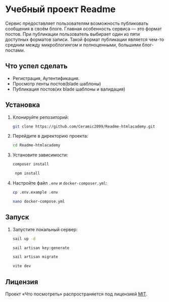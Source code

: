 # Учебный проект Readme

Сервис предоставляет пользователям возможность публиковать сообщения в своём блоге. Главная особенность сервиса — это формат постов. При публикации пользователь выбирает один из пяти доступных форматов записи. Такой формат публикации является чем-то средним между микроблогингом и полноценными, большими блог-постами.

## Что успел сделать

- Регистрация, Аутентификация.
- Просмотр ленты постов(blade шаблоны)
- Публикация постов(их blade шаблоны и валидация)

## Установка

1. Клонируйте репозиторий:
    ```sh
    git clone https://github.com/Ceramic2099/Readme-htmlacademy.git
    ```
2. Перейдите в директорию проекта:
    ```sh
    cd Readme-htmlacademy
    ```
3. Установите зависимости:
    ```sh
    composer install
    ```
   ```sh
    npm install
    ```
4. Настройте файл `.env` и `docker-composer.yml`:
    ```sh
    cp .env.example .env
    ```
    ```sh
    nano docker-compose.yml
    ```
## Запуск

1. Запустите локальный сервер:
    ```sh
    sail up -d
    ```
    ```sh
    sail artisan key:generate
    ```
    ```sh
    sail artisan migrate
    ```
    ```sh
    vite dev
    ```

## Лицензия

Проект «Что посмотреть» распространяется под лицензией [MIT](LICENSE).
